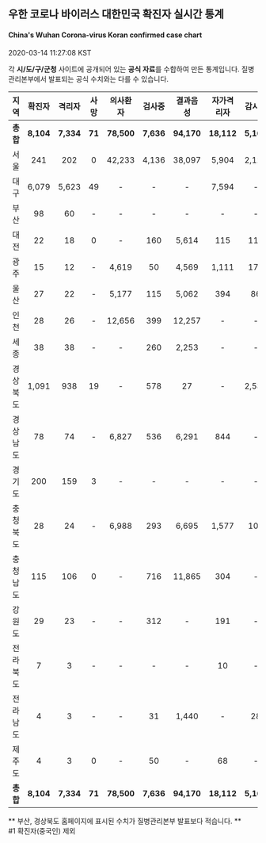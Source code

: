 
## 우한 코로나 바이러스 대한민국 확진자 실시간 통계
#### China's Wuhan Corona-virus Koran confirmed case chart
2020-03-14 11:27:08 KST

각 **시/도/구/군청** 사이트에 공개되어 있는 **공식 자료**를 수합하여 만든 통계입니다.
질병관리본부에서 발표되는 공식 수치와는 다를 수 있습니다.


|  지역  | 확진자 |  격리자  |  사망  |  의사환자  |  검사중  |  결과음성  |  자가격리자  |  감시중  |  감시해제  |  퇴원  |
|:------:|:------:|:--------:|:--------:|:----------:|:--------:|:----------------:|:------------:|:--------:|:----------:|:--:|
|**총합**|**8,104**|**7,334**|**71**|**78,500**|**7,636**|**94,170**|**18,112**|**5,164**|**13,952**|**699**|
|서울|241|202|0|42,233|4,136|38,097|5,904|2,121|3,783|39|
|대구|6,079|5,623|49|-|-|-|7,594|-|-|407|
|부산|98|60|-|-|-|-|-|-|-|38|
|대전|22|18|0|-|160|5,614|115|115|346|4|
|광주|15|12|-|4,619|50|4,569|1,111|173|938|3|
|울산|27|22|-|5,177|115|5,062|394|86|308|5|
|인천|28|26|-|12,656|399|12,257|-|-|-|2|
|세종|38|38|-|-|260|2,253|-|-|-|-|
|경상북도|1,091|938|19|-|578|27|-|2,535|6,920|134|
|경상남도|78|74|-|6,827|536|6,291|844|-|-|4|
|경기도|200|159|3|-|-|-|-|-|-|38|
|충청북도|28|24|-|6,988|293|6,695|1,577|106|1,471|4|
|충청남도|115|106|0|-|716|11,865|304|-|-|9|
|강원도|29|23|-|-|312|-|191|-|-|6|
|전라북도|7|3|-|-|-|-|10|-|-|4|
|전라남도|4|3|-|-|31|1,440|-|28|186|1|
|제주도|4|3|0|-|50|-|68|-|-|1|
|**총합**|**8,104**|**7,334**|**71**|**78,500**|**7,636**|**94,170**|**18,112**|**5,164**|**13,952**|**699**|


** 부산, 경상북도 홈페이지에 표시된 수치가 질병관리본부 발표보다 적습니다. **<br>
#1 확진자(중국인) 제외
    